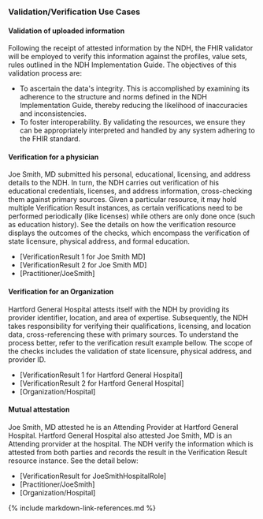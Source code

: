### Validation/Verification Use Cases
#### Validation of uploaded information
Following the receipt of attested information by the NDH, the FHIR validator will be employed to verify this information against the profiles, value sets, rules outlined in the NDH Implementation Guide. The objectives of this validation process are:
- To ascertain the data's integrity. This is accomplished by examining its adherence to the structure and norms defined in the NDH Implementation Guide, thereby reducing the likelihood of inaccuracies and inconsistencies.
- To foster interoperability. By validating the resources, we ensure they can be appropriately interpreted and handled by any system adhering to the FHIR standard.

#### Verification for a physician
 Joe Smith, MD submitted his personal, educational, licensing, and address details to the NDH. In turn, the NDH carries out verification of his educational credentials, licenses, and address information, cross-checking them against primary sources. Given a particular resource, it may hold multiple Verification Result instances, as certain verifications need to be performed periodically (like licenses) while others are only done once (such as education history).
 See the details on how the verification resource displays the outcomes of the checks, which encompass the verification of state licensure, physical address, and formal education.
- [VerificationResult 1 for Joe Smith MD]
- [VerificationResult 2 for Joe Smith MD]
- [Practitioner/JoeSmith]

#### Verification for an Organization
Hartford General Hospital attests itself with the NDH by providing its provider identifier, location, and area of expertise. Subsequently, the NDH takes responsibility for verifying their qualifications, licensing, and location data, cross-referencing these with primary sources.
To understand the process better, refer to the verification result example bellow. The scope of the checks includes the validation of state licensure, physical address, and provider ID.
- [VerificationResult 1 for Hartford General Hospital]
- [VerificationResult 2 for Hartford General Hospital]
- [Organization/Hospital]

#### Mutual attestation
Joe Smith, MD attested he is an Attending Provider at Hartford General Hospital. Hartford General Hospital also attested Joe Smith, MD is an Attending prorvider at the hospital. The NDH verify the information which is attested from both parties and records the result in the Verification Result resource instance. See the detail below:
- [VerificationResult for JoeSmithHospitalRole]
- [Practitioner/JoeSmith]
- [Organization/Hospital]

{% include markdown-link-references.md %}